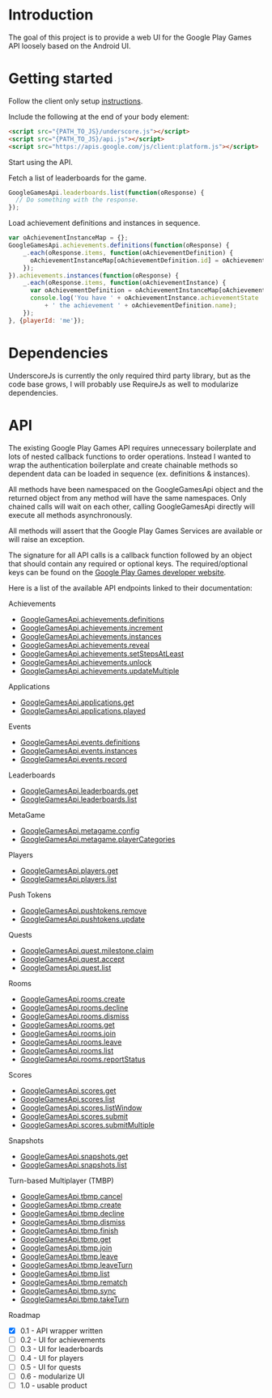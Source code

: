 Introduction
============

The goal of this project is to provide a web UI for the Google Play Games API
loosely based on the Android UI.

Getting started
===============

Follow the client only setup [instructions](https://developers.google.com/games/services/web/clientsetup).

Include the following at the end of your body element:

```html
<script src="{PATH_TO_JS}/underscore.js"></script>
<script src="{PATH_TO_JS}/api.js"></script>
<script src="https://apis.google.com/js/client:platform.js"></script>
```

Start using the API.

Fetch a list of leaderboards for the game.
```javascript
GoogleGamesApi.leaderboards.list(function(oResponse) {
  // Do something with the response.
});
```

Load achievement definitions and instances in sequence.
```javascript
var oAchievementInstanceMap = {};
GoogleGamesApi.achievements.definitions(function(oResponse) {
    _.each(oResponse.items, function(oAchievementDefinition) {
      oAchievementInstanceMap[oAchievementDefinition.id] = oAchievementDefinition;
    });
}).achievements.instances(function(oResponse) {
    _.each(oResponse.items, function(oAchievementInstance) {
      var oAchievementDefinition = oAchievementInstanceMap[oAchievementInstance.id];
      console.log('You have ' + oAchievementInstance.achievementState
          + ' the achievement ' + oAchievementDefinition.name);
    });
}, {playerId: 'me'});
```

Dependencies
============

UnderscoreJs is currently the only required third party library, but as the
code base grows, I will probably use RequireJs as well to modularize
dependencies.

API
===

The existing Google Play Games API requires unnecessary boilerplate and lots of
nested callback functions to order operations. Instead I wanted to wrap the
authentication boilerplate and create chainable methods so dependent data can
be loaded in sequence (ex. definitions & instances).

All methods have been namespaced on the GoogleGamesApi object and the returned
object from any method will have the same namespaces. Only chained calls will
wait on each other, calling GoogleGamesApi directly will execute all methods
asynchronously.

All methods will assert that the Google Play Games Services are available or
will raise an exception.

The signature for all API calls is a callback function followed by an object
that should contain any required or optional keys. The required/optional keys
can be found on the [Google Play Games developer website](https://developers.google.com/games/services/web/api/index).

Here is a list of the available API endpoints linked to their documentation:

Achievements
* [GoogleGamesApi.achievements.definitions](https://developers.google.com/games/services/web/api/achievementDefinitions/list)
* [GoogleGamesApi.achievements.increment](https://developers.google.com/games/services/web/api/achievements/increment)
* [GoogleGamesApi.achievements.instances](https://developers.google.com/games/services/web/api/achievements/list)
* [GoogleGamesApi.achievements.reveal](https://developers.google.com/games/services/web/api/achievements/reveal)
* [GoogleGamesApi.achievements.setStepsAtLeast](https://developers.google.com/games/services/web/api/achievements/setStepsAtLeast)
* [GoogleGamesApi.achievements.unlock](https://developers.google.com/games/services/web/api/achievements/unlock)
* [GoogleGamesApi.achievements.updateMultiple](https://developers.google.com/games/services/web/api/achievements/updateMultiple)

Applications
* [GoogleGamesApi.applications.get](https://developers.google.com/games/services/web/api/applications/get)
* [GoogleGamesApi.applications.played](https://developers.google.com/games/services/web/api/applications/played)

Events
* [GoogleGamesApi.events.definitions](https://developers.google.com/games/services/web/api/events/listDefinitions)
* [GoogleGamesApi.events.instances](https://developers.google.com/games/services/web/api/events/listByPlayer)
* [GoogleGamesApi.events.record](https://developers.google.com/games/services/web/api/events/record)

Leaderboards
* [GoogleGamesApi.leaderboards.get](https://developers.google.com/games/services/web/api/leaderboards/get)
* [GoogleGamesApi.leaderboards.list](https://developers.google.com/games/services/web/api/leaderboards/list)

MetaGame
* [GoogleGamesApi.metagame.config](https://developers.google.com/games/services/web/api/metagame/getMetagameConfig)
* [GoogleGamesApi.metagame.playerCategories](https://developers.google.com/games/services/web/api/metagame/listCategoriesByPlayer)

Players
* [GoogleGamesApi.players.get](https://developers.google.com/games/services/web/api/players/get)
* [GoogleGamesApi.players.list](https://developers.google.com/games/services/web/api/players/list)

Push Tokens
* [GoogleGamesApi.pushtokens.remove](https://developers.google.com/games/services/web/api/pushtokens/remove)
* [GoogleGamesApi.pushtokens.update](https://developers.google.com/games/services/web/api/pushtokens/update)

Quests
* [GoogleGamesApi.quest.milestone.claim](https://developers.google.com/games/services/web/api/questMilestones/claim)
* [GoogleGamesApi.quest.accept](https://developers.google.com/games/services/web/api/quests/accept)
* [GoogleGamesApi.quest.list](https://developers.google.com/games/services/web/api/quests/list)

Rooms
* [GoogleGamesApi.rooms.create](https://developers.google.com/games/services/web/api/rooms/create)
* [GoogleGamesApi.rooms.decline](https://developers.google.com/games/services/web/api/rooms/decline)
* [GoogleGamesApi.rooms.dismiss](https://developers.google.com/games/services/web/api/rooms/dismiss)
* [GoogleGamesApi.rooms.get](https://developers.google.com/games/services/web/api/rooms/get)
* [GoogleGamesApi.rooms.join](https://developers.google.com/games/services/web/api/rooms/join)
* [GoogleGamesApi.rooms.leave](https://developers.google.com/games/services/web/api/rooms/leave)
* [GoogleGamesApi.rooms.list](https://developers.google.com/games/services/web/api/rooms/list)
* [GoogleGamesApi.rooms.reportStatus](https://developers.google.com/games/services/web/api/rooms/reportStatus)

Scores
* [GoogleGamesApi.scores.get](https://developers.google.com/games/services/web/api/scores/get)
* [GoogleGamesApi.scores.list](https://developers.google.com/games/services/web/api/scores/list)
* [GoogleGamesApi.scores.listWindow](https://developers.google.com/games/services/web/api/scores/listWindow)
* [GoogleGamesApi.scores.submit](https://developers.google.com/games/services/web/api/scores/submit)
* [GoogleGamesApi.scores.submitMultiple](https://developers.google.com/games/services/web/api/scores/submitMultiple)

Snapshots
* [GoogleGamesApi.snapshots.get](https://developers.google.com/games/services/web/api/snapshots/get)
* [GoogleGamesApi.snapshots.list](https://developers.google.com/games/services/web/api/snapshots/list)

Turn-based Multiplayer (TMBP)
* [GoogleGamesApi.tbmp.cancel](https://developers.google.com/games/services/web/api/turnBasedMatches/cancel)
* [GoogleGamesApi.tbmp.create](https://developers.google.com/games/services/web/api/turnBasedMatches/create)
* [GoogleGamesApi.tbmp.decline](https://developers.google.com/games/services/web/api/turnBasedMatches/decline)
* [GoogleGamesApi.tbmp.dismiss](https://developers.google.com/games/services/web/api/turnBasedMatches/dismiss)
* [GoogleGamesApi.tbmp.finish](https://developers.google.com/games/services/web/api/turnBasedMatches/finish)
* [GoogleGamesApi.tbmp.get](https://developers.google.com/games/services/web/api/turnBasedMatches/get)
* [GoogleGamesApi.tbmp.join](https://developers.google.com/games/services/web/api/turnBasedMatches/join)
* [GoogleGamesApi.tbmp.leave](https://developers.google.com/games/services/web/api/turnBasedMatches/leave)
* [GoogleGamesApi.tbmp.leaveTurn](https://developers.google.com/games/services/web/api/turnBasedMatches/leaveTurn)
* [GoogleGamesApi.tbmp.list](https://developers.google.com/games/services/web/api/turnBasedMatches/list)
* [GoogleGamesApi.tbmp.rematch](https://developers.google.com/games/services/web/api/turnBasedMatches/rematch)
* [GoogleGamesApi.tbmp.sync](https://developers.google.com/games/services/web/api/turnBasedMatches/sync)
* [GoogleGamesApi.tbmp.takeTurn](https://developers.google.com/games/services/web/api/turnBasedMatches/takeTurn)

Roadmap
- [x] 0.1 - API wrapper written
- [ ] 0.2 - UI for achievements
- [ ] 0.3 - UI for leaderboards
- [ ] 0.4 - UI for players
- [ ] 0.5 - UI for quests
- [ ] 0.6 - modularize UI
- [ ] 1.0 - usable product